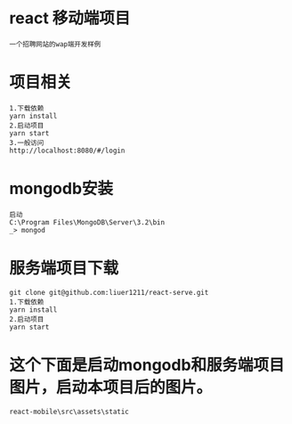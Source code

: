 # react 移动端项目
    一个招聘网站的wap端开发样例
# 项目相关
    1.下载依赖
    yarn install
    2.启动项目
    yarn start
    3.一般访问
    http://localhost:8080/#/login
# mongodb安装
    启动
    C:\Program Files\MongoDB\Server\3.2\bin
    _> mongod
# 服务端项目下载 
    git clone git@github.com:liuer1211/react-serve.git
    1.下载依赖
    yarn install
    2.启动项目
    yarn start
# 这个下面是启动mongodb和服务端项目图片，启动本项目后的图片。
    react-mobile\src\assets\static
